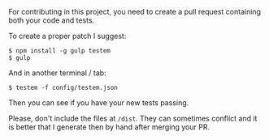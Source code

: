 For contributing in this project, you need to create a pull request containing both your code and tests.

To create a proper patch I suggest:

```
$ npm install -g gulp testem
$ gulp
```

And in another terminal / tab:

```
$ testem -f config/testem.json
```

Then you can see if you have your new tests passing.

Please, don't include the files at `/dist`. They can sometimes conflict and it is better that I generate then by hand after merging your PR.
